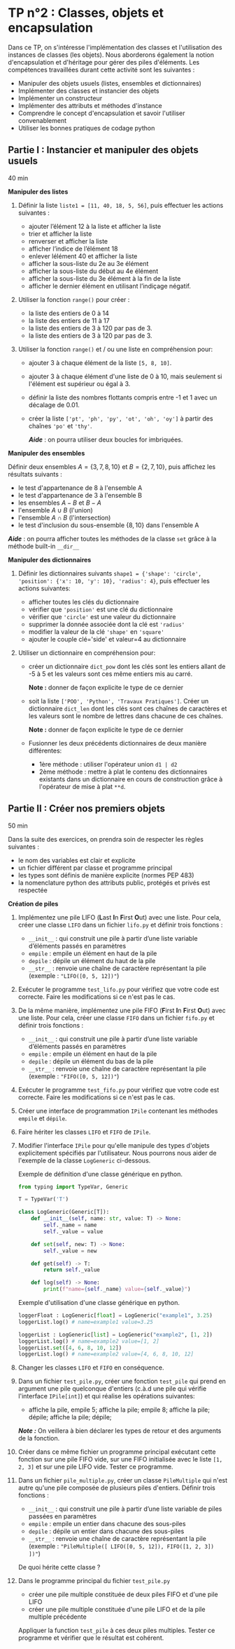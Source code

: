 # TP n°2 : Classes, objets et encapsulation

Dans ce TP, on s'intéresse l'implémentation des classes et l'utilisation des instances de classes (les objets). Nous aborderons également la notion d'encapsulation et d'héritage pour gérer des piles d'éléments. Les compétences travaillées durant cette activité sont les suivantes : 
- Manipuler des objets usuels (listes, ensembles et dictionnaires) 
- Implémenter des classes et instancier des objets
- Implémenter un constructeur 
- Implémenter des attributs et méthodes d'instance 
- Comprendre le concept d'encapsulation et savoir l'utiliser convenablement
- Utiliser les bonnes pratiques de codage python

## Partie I : Instancier et manipuler des objets usuels 
40 min

**Manipuler des listes**

1. Définir la liste  `liste1 = [11, 40, 18, 5, 56]`, puis effectuer les actions suivantes :
    - ajouter l’élément 12 à la liste et afficher la liste
    - trier et afficher la liste
    - renverser et afficher la liste
    - afficher l’indice de l’élément 18
    - enlever lélément 40 et afficher la liste 
    - afficher la sous-liste du 2e au 3e élément
    - afficher la sous-liste du début au 4e élément
    - afficher la sous-liste du 3e élément à la fin de la liste 
    - afficher le dernier élément en utilisant l’indiçage négatif.


1. Utiliser la fonction `range()` pour créer :
    - la liste des entiers de 0 à 14
    - la liste des entiers de 11 à 17
    - la liste des entiers de 3 à 120 par pas de 3.
    - la liste des entiers de 3 à 120 par pas de 3.

1. Utiliser la fonction `range()` et / ou une liste en compréhension pour:
    - ajouter 3 à chaque élément de la liste `[5, 8, 10]`.
    - ajouter 3 à chaque élément d'une liste de 0 à 10, mais seulement si l'élément est supérieur ou égal à 3.
    - définir la liste des nombres flottants compris entre -1 et 1 avec un décalage de 0.01.
    - créer la liste `['pt', 'ph', 'py', 'ot', 'oh', 'oy']` à partir des chaînes `'po'` et `'thy'`. 
        
        ***Aide*** : on pourra utiliser deux boucles for imbriquées.

**Manipuler des ensembles**

Définir deux ensembles $A = \{3, 7, 8, 10\}$ et $B = \{2, 7, 10\}$, puis affichez les résultats suivants :
- le test d'appartenance de 8 à l'ensemble A
- le test d'appartenance de 3 à l'ensemble B
- les ensembles $A - B$ et $B-A$
- l'ensemble $A \cup B$ (l'union)
- l'ensemble $A \cap B$ (l'intersection)
- le test d'inclusion du sous-ensemble $\{8, 10\}$ dans l'ensemble A


***Aide*** : on pourra afficher toutes les méthodes de la classe `set` grâce à la méthode built-in `__dir__` 

**Manipuler des dictionnaires**

1. Définir les dictionnaires suivants `shape1 = {'shape': 'circle', 'position': {'x': 10, 'y': 10}, 'radius': 4}`, puis effectuer les actions suivantes:
    - afficher toutes les clés du dictionnaire
    - vérifier que `'position'` est une clé du dictionnaire 
    - vérifier que `'circle'` est une valeur du dictionnaire 
    - supprimer la donnée associée dont la clé est `'radius'`
    - modifier la valeur de la clé `'shape'` en `'square'`
    - ajouter le couple  clé='side' et valeur=4 au dictionnaire

1. Utiliser un dictionnaire en compréhension pour:
    - créer un dictionnaire `dict_pow` dont les clés sont les entiers allant de -5 à 5 et les valeurs sont ces même entiers mis au carré. 
    
        **Note :** donner de façon explicite le type de ce dernier

    - soit la liste `['POO', 'Python', 'Travaux Pratiques']`. Créer un dictionnaire `dict_len` dont les clés sont ces chaînes de caractères et les valeurs sont le nombre de lettres dans chacune de ces chaînes.  
    
        **Note :** donner de façon explicite le type de ce dernier

    - Fusionner les deux précédents dictionnaires de deux manière différentes:
        - 1ère méthode : utiliser l'opérateur union `d1 | d2`
        - 2ème méthode : mettre à plat le contenu des dictionnaires existants dans un dictionnaire en cours de construction grâce à l'opérateur de mise à plat `**d`. 



## Partie II : Créer nos premiers objets
50 min

Dans la suite des exercices, on prendra soin de respecter les règles suivantes :
- le nom des variables est clair et explicite 
- un fichier différent par classe et programme principal
- les types sont définis de manière explicite (normes PEP 483)
- la nomenclature python des attributs public, protégés et privés est respectée

**Création de piles**
1. Implémentez une pile LIFO (**L**ast **I**n **F**irst **O**ut) avec une liste. Pour cela, créer une classe `LIFO` dans un fichier `lifo.py` et définir trois fonctions :
    - `__init__` : qui construit une pile à partir d’une liste variable d’éléments passés en paramètres
    - `empile` : empile un élément en haut de la pile
    - `depile` : dépile un élément du haut de la pile
    - `__str__` : renvoie une chaîne de caractère représentant la pile (exemple : `"LIFO([0, 5, 12])"`)

1. Exécuter le programme `test_lifo.py` pour vérifiez que votre code est correcte. Faire les modifications si ce n'est pas le cas. 

1. De la même manière, implémentez une pile FIFO (**F**irst **I**n **F**irst **O**ut) avec une liste. Pour cela,  créer une classe `FIFO` dans un fichier `fifo.py` et définir trois fonctions :
    - `__init__` : qui construit une pile à partir d’une liste variable d’éléments passés en paramètres
    - `empile` : empile un élément en haut de la pile
    - `depile` : dépile un élément du bas de la pile
    - `__str__` : renvoie une chaîne de caractère représentant la pile (exemple : `"FIFO([0, 5, 12])"`)

1. Exécuter le programme `test_fifo.py` pour vérifiez que votre code est correcte. Faire les modifications si ce n'est pas le cas.

1. Créer une interface de programmation `IPile` contenant les méthodes `empile` et `dépile`. 

1. Faire hériter les classes `LIFO` et `FIFO` de `IPile`.


1. Modifier l'interface `IPile` pour qu'elle manipule des types d'objets explicitement spécifiés par l'utilisateur. Nous pourrons nous aider de l'exemple de la classe `LogGeneric` ci-dessous.

    Exemple de définition d'une classe générique en python.

    ```python
    from typing import TypeVar, Generic
    
    T = TypeVar('T')

    class LogGeneric(Generic[T]):
        def __init__(self, name: str, value: T) -> None:
            self._name = name
            self._value = value

        def set(self, new: T) -> None:
            self._value = new

        def get(self) -> T:
            return self._value

        def log(self) -> None:
            print(f"name={self._name} value={self._value}")
    ```
    Exemple d'utilisation d'une classe générique en python.
    ```python
    loggerFloat : LogGeneric[float] = LogGeneric("example1", 3.25)
    loggerList.log() # name=example1 value=3.25

    loggerList : LogGeneric[list] = LogGeneric("example2", [1, 2])
    loggerList.log() # name=example2 value=[1, 2]
    loggerList.set([4, 6, 8, 10, 12])
    loggerList.log() # name=example2 value=[4, 6, 8, 10, 12]
    ```
1. Changer les classes `LIFO` et `FIFO` en conséquence.

1. Dans un fichier `test_pile.py`, créer une fonction `test_pile` qui prend en argument une pile quelconque d'entiers (c.à.d une pile qui vérifie l'interface `IPile[int]`) et qui réalise les opérations suivantes:
    - affiche la pile, empile 5; affiche la pile; empile 8; affiche la pile; dépile; affiche la pile; dépile; 

    ***Note :*** On veillera à bien déclarer les types de retour et des arguments de la fonction.

1. Créer dans ce même fichier un programme principal exécutant cette fonction sur une pile FIFO vide, sur une FIFO initialisée avec le liste `[1, 2, 3]` et sur une pile LIFO vide. Tester ce programme.  

1. Dans un fichier `pile_multiple.py`, créer un classe `PileMultiple` qui n'est autre qu'une pile composée de plusieurs piles d'entiers. Définir trois fonctions :
    - `__init__` : qui construit une pile à partir d’une liste variable de piles passées en paramètres
    - `empile` : empile un entier dans chacune des sous-piles
    - `depile` : dépile un entier dans chacune des sous-piles
    - `__str__` : renvoie une chaîne de caractère représentant la pile (exemple : `"PileMultiple([ LIFO([0, 5, 12]), FIFO([1, 2, 3]) ])"`)

    De quoi hérite cette classe ?

1. Dans le programme principal du fichier `test_pile.py`

    - créer une pile multiple constituée de deux piles FIFO et d'une pile LIFO 
    - créer une pile multiple constituée d'une pile LIFO et de la pile multiple précédente 

    Appliquer la function `test_pile` à ces deux piles multiples. Tester ce programme et vérifier que le résultat est cohérent.
